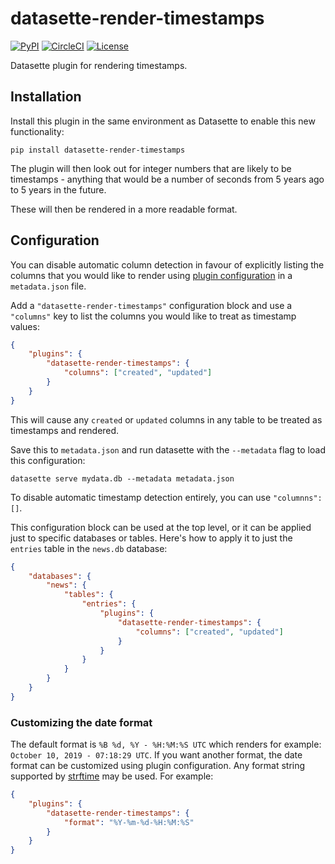 # datasette-render-timestamps

[![PyPI](https://img.shields.io/pypi/v/datasette-render-timestamps.svg)](https://pypi.org/project/datasette-render-timestamps/)
[![CircleCI](https://circleci.com/gh/simonw/datasette-render-timestamps.svg?style=svg)](https://circleci.com/gh/simonw/datasette-render-timestamps)
[![License](https://img.shields.io/badge/license-Apache%202.0-blue.svg)](https://github.com/simonw/datasette-render-timestamps/blob/master/LICENSE)

Datasette plugin for rendering timestamps.

## Installation

Install this plugin in the same environment as Datasette to enable this new functionality:

    pip install datasette-render-timestamps

The plugin will then look out for integer numbers that are likely to be timestamps - anything that would be a number of seconds from 5 years ago to 5 years in the future.

These will then be rendered in a more readable format.

## Configuration

You can disable automatic column detection in favour of explicitly listing the columns that you would like to render using [plugin configuration](https://datasette.readthedocs.io/en/stable/plugins.html#plugin-configuration) in a `metadata.json` file.

Add a `"datasette-render-timestamps"` configuration block and use a `"columns"` key to list the columns you would like to treat as timestamp values:

```json
{
    "plugins": {
        "datasette-render-timestamps": {
            "columns": ["created", "updated"]
        }
    }
}
```
This will cause any `created` or `updated` columns in any table to be treated as timestamps and rendered.

Save this to `metadata.json` and run datasette with the `--metadata` flag to load this configuration:

    datasette serve mydata.db --metadata metadata.json

To disable automatic timestamp detection entirely, you can use `"columnns": []`.

This configuration block can be used at the top level, or it can be applied just to specific databases or tables. Here's how to apply it to just the `entries` table in the `news.db` database:

```json
{
    "databases": {
        "news": {
            "tables": {
                "entries": {
                    "plugins": {
                        "datasette-render-timestamps": {
                            "columns": ["created", "updated"]
                        }
                    }
                }
            }
        }
    }
}
```

### Customizing the date format

The default format is `%B %d, %Y - %H:%M:%S UTC` which renders for example: `October 10, 2019 - 07:18:29 UTC`. If you want another format, the date format can be customized using plugin configuration. Any format string supported by [strftime](http://strftime.org/) may be used. For example:

```json
{
    "plugins": {
        "datasette-render-timestamps": {
            "format": "%Y-%m-%d-%H:%M:%S"
        }
    }
}
```
